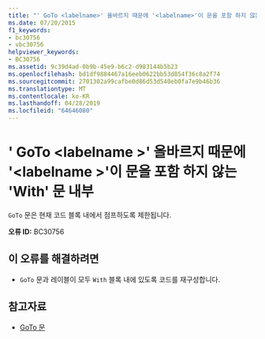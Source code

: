 ```yaml
---
title: "' GoTo <labelname>' 올바르지 때문에 '<labelname>'이 문을 포함 하지 않는 'With' 문 내부"
ms.date: 07/20/2015
f1_keywords:
- bc30756
- vbc30756
helpviewer_keywords:
- BC30756
ms.assetid: 9c39d4ad-0b9b-45e9-b6c2-d983144b5b23
ms.openlocfilehash: bd1df9884467a16eeb0622bb53d854f36c8a2f74
ms.sourcegitcommit: 2701302a99cafbe0d86d53d540eb0fa7e9b46b36
ms.translationtype: MT
ms.contentlocale: ko-KR
ms.lasthandoff: 04/28/2019
ms.locfileid: "64646080"
---
```

# <a name="goto-labelname-is-not-valid-because-labelname-is-inside-a-with-statement-that-does-not-contain-this-statement"></a>' GoTo \<labelname >' 올바르지 때문에 '\<labelname >'이 문을 포함 하지 않는 'With' 문 내부
`GoTo` 문은 현재 코드 블록 내에서 점프하도록 제한됩니다.  
  
 **오류 ID:** BC30756  
  
## <a name="to-correct-this-error"></a>이 오류를 해결하려면  
  
- `GoTo` 문과 레이블이 모두 `With` 블록 내에 있도록 코드를 재구성합니다.  
  
## <a name="see-also"></a>참고자료

- [GoTo 문](../../visual-basic/language-reference/statements/goto-statement.md)

